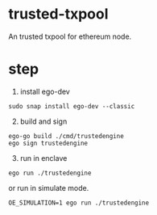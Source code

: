 # trusted-txpool
An trusted txpool for ethereum node.

# step
1. install ego-dev 
```shell
sudo snap install ego-dev --classic
```
2. build and sign
```shell
ego-go build ./cmd/trustedengine
ego sign trustedengine

```

3. run in enclave
```shell
ego run ./trustedengine
```
or run in simulate mode.
```shell
OE_SIMULATION=1 ego run ./trustedengine
```